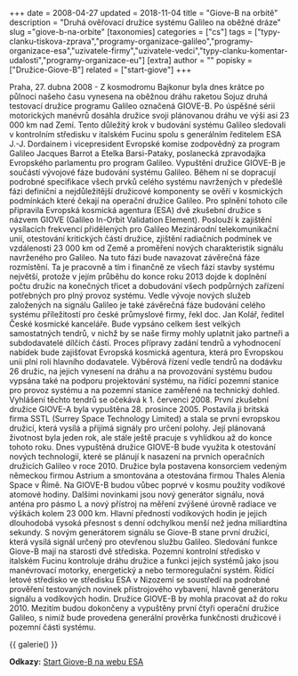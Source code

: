 +++
date = 2008-04-27
updated = 2018-11-04
title = "Giove-B na orbitě"
description = "Druhá ověřovací družice systému Galileo na oběžné dráze"
slug ="giove-b-na-orbite"
[taxonomies]
categories = ["cs"]
tags = ["typy-clanku-tiskova-zprava","programy-organizace-galileo","programy-organizace-esa","uzivatele-firmy","uzivatele-vedci","typy-clanku-komentar-udalosti","programy-organizace-eu"]
[extra]
author = ""
popisky = ["Družice-Giove-B"]
related = ["start-giove"]
+++

Praha, 27. dubna 2008 - Z kosmodromu Bajkonur byla dnes krátce po půlnoci našeho času vynesena na oběžnou dráhu raketou Sojuz druhá testovací družice programu Galileo označená GIOVE-B. Po úspěšné sérii motorických manévrů dosáhla družice svoji plánovanou dráhu ve výši asi 23 000 km nad Zemí. Tento důležitý krok v budování systému Galileo sledovali v kontrolním středisku v italském Fucinu spolu s generálním ředitelem ESA J.-J. Dordainem i vicepresident Evropské komise zodpovědný za program Galileo Jacques Barrot a Etelka Barsi-Pataky, poslanecká zpravodajka Evropského parlamentu pro program Galileo. Vypuštění družice GIOVE-B je součástí vývojové fáze budování systému Galileo. Během ní se dopracují podrobné specifikace všech prvků celého systému navržených v předešlé fázi definiční a nejdůležitější družicové komponenty se ověří v kosmických podmínkách které čekají na operační družice Galileo. Pro splnění tohoto cíle připravila Evropská kosmická agentura (ESA) dvě zkušební družice s názvem GIOVE (Galileo In-Orbit Validation Element). Poslouží k zajištění vysílacích frekvencí přidělených pro Galileo Mezinárodní telekomunikační unií, otestování kritických částí družice, zjištění radiačních podmínek ve vzdálenosti 23 000 km od Země a proměření nových charakteristik signálu navrženého pro Galileo. Na tuto fázi bude navazovat závěrečná fáze rozmístění. Ta je pracovně a tím i finančně ze všech fází stavby systému největší, protože v jejím průběhu do konce roku 2013 dojde k doplnění počtu družic na konečných třicet a dobudování všech podpůrných zařízení potřebných pro plný provoz systému. Vedle vývoje nových služeb založených na signálu Galileo je také závěrečná fáze budování celého systému příležitostí pro české průmyslové firmy, řekl doc. Jan Kolář, ředitel České kosmické kanceláře. Bude vypsáno celkem šest velkých samostatných tendrů, v nichž by se naše firmy mohly uplatnit jako partneři a subdodavatelé dílčích částí. Proces přípravy zadání tendrů a vyhodnocení nabídek bude zajišťovat Evropská kosmická agentura, která pro Evropskou unii plní roli hlavního dodavatele. Výběrová řízení vedle tendrů na dodávku 26 družic, na jejich vynesení na dráhu a na provozování systému budou vypsána také na podporu projektování systému, na řídící pozemní stanice pro provoz systému a na pozemní stanice zaměřené na technický dohled. Vyhlášení těchto tendrů se očekává k 1. červenci 2008. První zkušební družice GIOVE-A byla vypuštěna 28. prosince 2005. Postavila ji britská firma SSTL (Surrey Space Technology Limited) a stala se první evropskou družicí, která vysílá a přijímá signály pro určení polohy. Její plánovaná životnost byla jeden rok, ale stále ještě pracuje s vyhlídkou až do konce tohoto roku. Dnes vypuštěná družice GIOVE-B bude využita k otestování nových technologií, které se plánují k nasazení na prvních operačních družicích Galileo v roce 2010. Družice byla postavena konsorciem vedeným německou firmou Astrium a smontována a otestována firmou Thales Alenia Space v Římě. Na GIOVE-B budou vůbec poprvé v kosmu použity vodíkové atomové hodiny. Dalšími novinkami jsou nový generátor signálu, nová anténa pro pásmo L a nový přístroj na měření zvýšené úrovně radiace ve výškách kolem 23 000 km. Hlavní předností vodíkových hodin je jejich dlouhodobá vysoká přesnost s denní odchylkou menší než jedna miliardtina sekundy. S novým generátorem signálu se Giove-B stane první družicí, která vysílá signál určený pro otevřenou službu Galileo. Sledování funkce Giove-B mají na starosti dvě střediska. Pozemní kontrolní středisko v italském Fucinu kontroluje dráhu družice a funkci jejich systémů jako jsou manévrovací motorky, energetický a nebo termoregulační systém. Řídící letové středisko ve středisku ESA v Nizozemí se soustředí na podrobné prověření testovaných novinek přístrojového vybavení, hlavně generátoru signálu a vodíkových hodin. Družice GIOVE-B by mohla pracovat až do roku 2010. Mezitím budou dokončeny a vypuštěny první čtyři operační družice Galileo, s nimiž bude provedena generální prověrka funkčnosti družicové i pozemní části systému.    

{{ galerie() }}

**Odkazy:**
[Start Giove-B na webu ESA]

[Start Giove-B na webu ESA]: http://www.esa.int/Our_Activities/Navigation/The_future_-_Galileo/GIOVE-B_launch/ESA_s_most_advanced_navigation_satellite_launched
